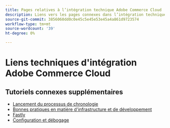 ```yaml
---
title: Pages relatives à l’intégration technique Adobe Commerce Cloud
description: Liens vers les pages connexes dans l’intégration technique de Adobe Commerce Cloud
source-git-commit: 3856060dd0c0e45c5e45e53e45a4a861d9723574
workflow-type: tm+mt
source-wordcount: '39'
ht-degree: 0%

---
```


# Liens techniques d&#39;intégration Adobe Commerce Cloud

## Tutoriels connexes supplémentaires

- [Lancement du processus de chronologie](../cloud/launch-process-timeline.md)
- [Bonnes pratiques en matière d&#39;infrastructure et de développement](../cloud/infrastructure-development-best-practices.md)
- [Fastly](../cloud/fastly.md)
- [Configuration et débogage](../cloud/configuration-and-debugging.md)
